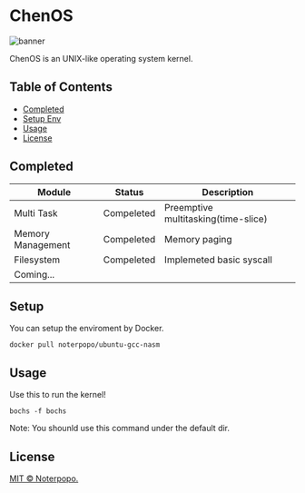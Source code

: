 # ChenOS

![banner](https://img.shields.io/badge/version-v1.0.0-brightgreen)

ChenOS is an UNIX-like operating system kernel.

## Table of Contents

- [Completed](#completed)
- [Setup Env](#setup)
- [Usage](#usage)
- [License](#license)

## Completed

| **Module**         | **Status**         | **Description** |
| -------------- | ----------| ----------------|
| Multi Task | Compeleted | Preemptive multitasking(time-slice) |
| Memory Management | Compeleted | Memory paging |
| Filesystem | Compeleted |Implemeted basic syscall|
| Coming... |  | |

## Setup

You can setup the enviroment by Docker.

```
docker pull noterpopo/ubuntu-gcc-nasm
```

## Usage

Use this to run the kernel!

```
bochs -f bochs

```

Note: You shounld use this command under the default dir.

## License

[MIT © Noterpopo.](../LICENSE)
